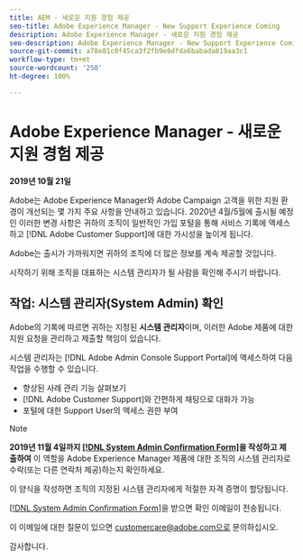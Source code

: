```yaml
---
title: AEM - 새로운 지원 경험 제공
seo-title: Adobe Experience Manager - New Support Experience Coming
description: Adobe Experience Manager - 새로운 지원 경험 제공
seo-description: Adobe Experience Manager - New Support Experience Coming
source-git-commit: a78e81c0f45ca3f2fb9e8dfda6babada819aa3c1
workflow-type: tm+mt
source-wordcount: '250'
ht-degree: 100%

---
```



# Adobe Experience Manager - 새로운 지원 경험 제공

**2019년 10월 21일**

Adobe는 Adobe Experience Manager와 Adobe Campaign 고객을 위한 지원 환경이 개선되는 몇 가지 주요 사항을 안내하고 있습니다. 2020년 4월/5월에 출시될 예정인 이러한 변경 사항은 귀하의 조직이 일반적인 가입 포털을 통해 서비스 기록에 액세스하고 [!DNL Adobe Customer Support]에 대한 가시성을 높이게 됩니다.

Adobe는 출시가 가까워지면 귀하의 조직에 더 많은 정보를 계속 제공할 것입니다.

시작하기 위해 조직을 대표하는 시스템 관리자가 될 사람을 확인해 주시기 바랍니다.

## 작업: 시스템 관리자(System Admin) 확인

Adobe의 기록에 따르면 귀하는 지정된 **시스템 관리자**&#x200B;이며, 이러한 Adobe 제품에 대한 지원 요청을 관리하고 제출할 책임이 있습니다.

시스템 관리자는 [!DNL Adobe Admin Console Support Portal]에 액세스하여 다음 작업을 수행할 수 있습니다.

* 향상된 사례 관리 기능 살펴보기
* [!DNL Adobe Customer Support]와 간편하게 채팅으로 대화가 가능
* 포털에 대한 Support User의 액세스 권한 부여

>[!NOTE]
>
>**2019년 11월 4일까지 [[!DNL System Admin Confirmation Form]](https://adobe.allegiancetech.com/cgi-bin/qwebcorporate.dll?idx=SSSVH6)을 작성하고 제출하여** 이 역할을 Adobe Experience Manager 제품에 대한 조직의 시스템 관리자로 수락(또는 다른 연락처 제공)하는지 확인하세요.
>
>이 양식을 작성하면 조직의 지정된 시스템 관리자에게 적절한 자격 증명이 할당됩니다.

[[!DNL System Admin Confirmation Form]](https://adobe.allegiancetech.com/cgi-bin/qwebcorporate.dll?idx=SSSVH6)을 받으면 확인 이메일이 전송됩니다.

이 이메일에 대한 질문이 있으면 customercare@adobe.com으로 문의하십시오.

감사합니다.
